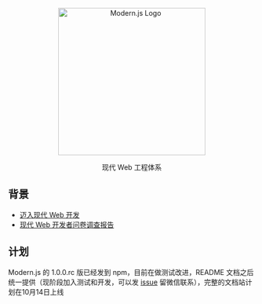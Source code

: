 
<p align="center">
  <a href="https://modernjs.dev" target="blank"><img src="https://lf3-static.bytednsdoc.com/obj/eden-cn/ylaelkeh7nuhfnuhf/modernjs.png" width="300" alt="Modern.js Logo" /></a>
</p>

<p align="center">现代 Web 工程体系</p>

## 背景
- [迈入现代 Web 开发](https://zhuanlan.zhihu.com/p/386607009)
- [现代 Web 开发者问卷调查报告](https://zhuanlan.zhihu.com/p/403206195)

## 计划

Modern.js 的 1.0.0.rc 版已经发到 npm，目前在做测试改进，README 文档之后统一提供（现阶段加入测试和开发，可以发 [issue](https://github.com/modern-js-dev/modern.js/issues) 留微信联系），完整的文档站计划在10月14日上线


















